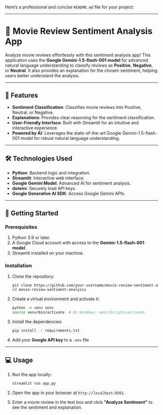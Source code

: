Here’s a professional and concise `README.md` file for your project:

---

# 🎥 Movie Review Sentiment Analysis App

Analyze movie reviews effortlessly with this sentiment analysis app! This application uses the **Google Gemini-1.5-flash-001 model** for advanced natural language understanding to classify reviews as **Positive**, **Negative**, or **Neutral**. It also provides an explanation for the chosen sentiment, helping users better understand the analysis.

---

## 🌟 Features

- **Sentiment Classification**: Classifies movie reviews into Positive, Neutral, or Negative.
- **Explanations**: Provides clear reasoning for the sentiment classification.
- **User-Friendly Interface**: Built with Streamlit for an intuitive and interactive experience.
- **Powered by AI**: Leverages the state-of-the-art Google Gemini-1.5-flash-001 model for robust natural language understanding.

---

## 🛠️ Technologies Used

- **Python**: Backend logic and integration.
- **Streamlit**: Interactive web interface.
- **Google Gemini Model**: Advanced AI for sentiment analysis.
- **dotenv**: Securely load API keys.
- **Google Generative AI SDK**: Access Google Gemini APIs.

---

## 🚀 Getting Started

### Prerequisites

1. Python 3.9 or later.
2. A Google Cloud account with access to the **Gemini-1.5-flash-001 model**.
3. Streamlit installed on your machine.

### Installation

1. Clone the repository:
   ```bash
   git clone https://github.com/your-username/movie-review-sentiment-analysis.git
   cd movie-review-sentiment-analysis
   ```

2. Create a virtual environment and activate it:
   ```bash
   python -m venv venv
   source venv/bin/activate  # On Windows: venv\Scripts\activate
   ```

3. Install the dependencies:
   ```bash
   pip install -r requirements.txt
   ```

4. Add your **Google API key** to a `.env` file

---

## 💻 Usage

1. Run the app locally:
   ```bash
   streamlit run app.py
   ```

2. Open the app in your browser at `http://localhost:8501`.

3. Enter a movie review in the text box and click **"Analyze Sentiment"** to see the sentiment and explanation.
